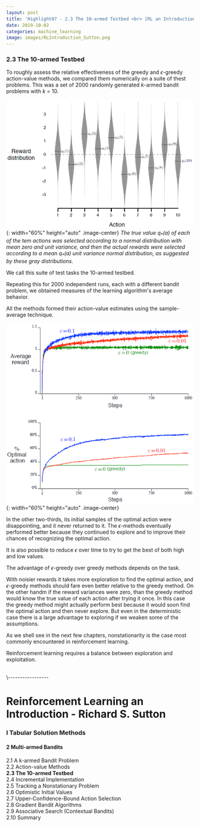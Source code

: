 ```yaml
---
layout: post
title: 'Highlight07 - 2.3 The 10-armed Testbed <br> [RL an Introduction - S. Sutton]'
date: 2019-10-02
categories: machine_learning
image: images/RLIntroduction_Sutton.png
---
```

### 2.3 The 10-armed Testbed
To roughly assess the relative effectiveness of the greedy and $\epsilon$-greedy action-value methods, we compared them numerically on a suite of thest problems. This was a set of 2000 randomly generated $k$-armed bandit problems with $k$ = 10.
<br>

![Figure2.1](/images/Figure2.1.png){: width="60%" height="auto" .image-center}
<I>The true value $q_* (a)$ of each of the tem actions was selected according to a normal distribution with mean zero and unit variance, and then the actual rewards were selected according to a mean $q_*(a)$ unit variance normal distribution, as suggested by these gray distributions.</I>
<br>

We call this suite of test tasks the 10-armed testbed.
<br>

Repeating this for 2000 independent runs, each with a different bandit problem, we obtained measures of the learning algorithm's average behavior.
<br>

All the methods formed their action-value estimates using the sample-average technique.
<br>

![Figure2.2](/images/Figure2.2.png){: width="60%" height="auto" .image-center}
<br>

In the other two-thirds, its initial samples of the optimal action were disappointing, and it never returned to it. The $\epsilon$-methods eventually performed better because they continued to explore and to improve their chances of recognizing the optimal action.
<br>

It is also possible to reduce $\epsilon$ over time to try to get the best of both high and low values.
<br>

The advantage of $\epsilon$-greedy over greedy methods depends on the task.
<br>

With noisier rewards it takes more exploration to find the optimal action, and $\epsilon$-greedy methods should fare even better relative to the greedy method. On the other handm if the reward variances were zero, than the greedy method would know the true value of each action after trying it once. In this case the greedy method might actually perform best because it would soon find the optimal action and then never explore. But even in the deterministic case there is a large advantage to exploring if we weaken some of the assumptions.
<br>

As we shell see in the next few chapters, nonstationarity is the case most commonly encountered in reinforcement learning.
<br>

Reinforcement learning requires a balance between exploration and exploitation.



<br>
\-----------------

# Reinforcement Learning an Introduction - Richard S. Sutton

### I Tabular Solution Methods
#### 2 Multi-armed Bandits
2.1 A k-armed Bandit Problem<br>
2.2 Action-value Methods<br>
<b>2.3 The 10-armed Testbed<br></b>
2.4 Incremental Implementation<br>
2.5 Tracking a Nonstationary Problem<br>
2.6 Optimistic Initial Values<br>
2.7 Upper-Confidence-Bound Action Selection<br>
2.8 Gradient Bandit Algorithms<br>
2.9 Associative Search (Contextual Bandits)<br>
2.10 Summary<br>
